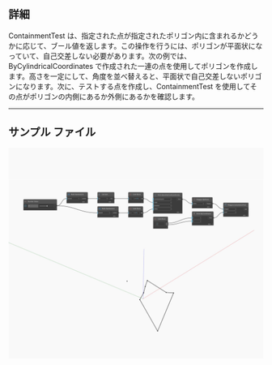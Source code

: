 ## 詳細
ContainmentTest は、指定された点が指定されたポリゴン内に含まれるかどうかに応じて、ブール値を返します。この操作を行うには、ポリゴンが平面状になっていて、自己交差しない必要があります。次の例では、ByCylindricalCoordinates で作成された一連の点を使用してポリゴンを作成します。高さを一定にして、角度を並べ替えると、平面状で自己交差しないポリゴンになります。次に、テストする点を作成し、ContainmentTest を使用してその点がポリゴンの内側にあるか外側にあるかを確認します。
___
## サンプル ファイル

![ContainmentTest](./Autodesk.DesignScript.Geometry.Polygon.ContainmentTest_img.jpg)

